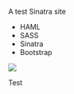 A test Sinatra site

* HAML
* SASS
* Sinatra
* Bootstrap


![](https://www.codeship.io/projects/0de6dfd0-6648-0131-78c5-02c3a0d5948c/status)

Test